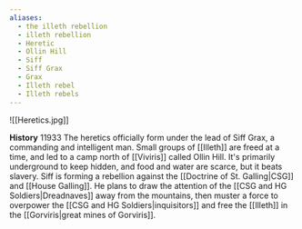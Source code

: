```yaml
---
aliases:
  - the illeth rebellion
  - illeth rebellion
  - Heretic
  - Ollin Hill
  - Siff
  - Siff Grax
  - Grax
  - Illeth rebel
  - Illeth rebels
---
```

![[Heretics.jpg]]

**History**
11933
	The heretics officially form under the lead of Siff Grax, a commanding and intelligent man. Small groups of [[Illeth]] are freed at a time, and led to a camp north of [[Viviris]] called Ollin Hill. It's primarily underground to keep hidden, and food and water are scarce, but it beats slavery. 
	Siff is forming a rebellion against the [[Doctrine of St. Galling|CSG]] and [[House Galling]]. He plans to draw the attention of the [[CSG and HG Soldiers|Dreadnaves]] away from the mountains, then muster a force to overpower the [[CSG and HG Soldiers|inquisitors]] and free the [[Illeth]] in the [[Gorviris|great mines of Gorviris]].